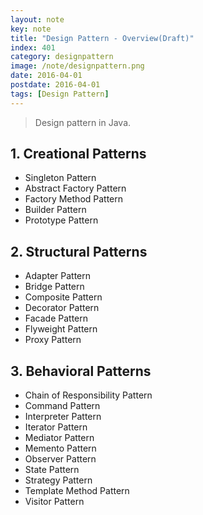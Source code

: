 ```yaml
---
layout: note
key: note
title: "Design Pattern - Overview(Draft)"
index: 401
category: designpattern
image: /note/designpattern.png
date: 2016-04-01
postdate: 2016-04-01
tags: [Design Pattern]
---
```


> Design pattern in Java.

## 1. Creational Patterns
* Singleton Pattern
* Abstract Factory Pattern
* Factory Method Pattern
* Builder Pattern
* Prototype Pattern

## 2. Structural Patterns
* Adapter Pattern
* Bridge Pattern
* Composite Pattern
* Decorator Pattern
* Facade Pattern
* Flyweight Pattern
* Proxy Pattern

## 3. Behavioral Patterns
* Chain of Responsibility Pattern
* Command Pattern
* Interpreter Pattern
* Iterator Pattern
* Mediator Pattern
* Memento Pattern
* Observer Pattern
* State Pattern
* Strategy Pattern
* Template Method Pattern
* Visitor Pattern

